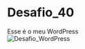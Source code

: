 # Desafio_40
Esse é o meu WordPress  
![Desafio_WordPress](https://user-images.githubusercontent.com/89873040/145131475-bd6d477b-7a32-4ae5-a332-9ecb72c5e345.PNG)
